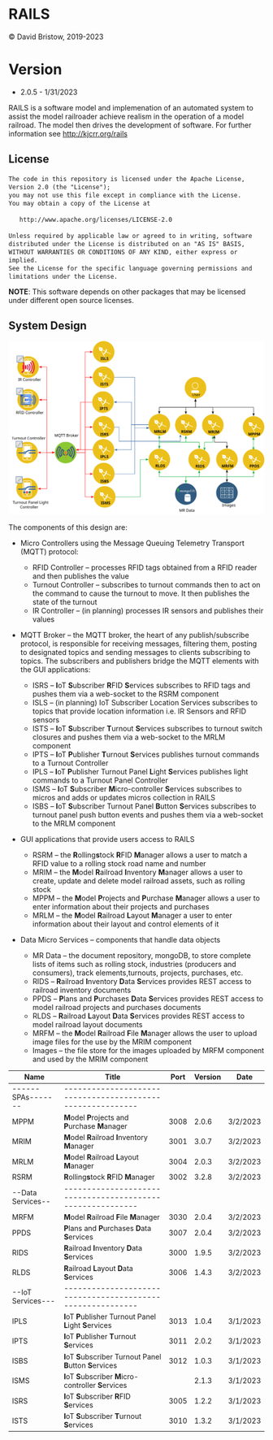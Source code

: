 # RAILS
&copy; David Bristow, 2019-2023

# Version
* 2.0.5 - 1/31/2023
 
RAILS is a software model and implemenation of an automated system to assist the model railroader achieve realism in the operation of a model railroad. The model then drives the development of software.
For further information see http://kjcrr.org/rails

## License

    The code in this repository is licensed under the Apache License, Version 2.0 (the "License");
    you may not use this file except in compliance with the License.
    You may obtain a copy of the License at

       http://www.apache.org/licenses/LICENSE-2.0

    Unless required by applicable law or agreed to in writing, software
    distributed under the License is distributed on an "AS IS" BASIS,
    WITHOUT WARRANTIES OR CONDITIONS OF ANY KIND, either express or implied.
    See the License for the specific language governing permissions and
    limitations under the License.

**NOTE**: This software depends on other packages that may be licensed under different open source licenses.

## System Design
![System Design](https://github.com/djbristow/RAILS/blob/master/sysdesign.svg)

The components of this design are:
- Micro Controllers using the Message Queuing Telemetry Transport (MQTT) protocol:
  - RFID Controller – processes RFID tags obtained from a RFID reader and then publishes the value
  - Turnout Controller – subscribes to turnout commands then to act on the command to cause the turnout to move. It then publishes the state of the turnout
  - IR Controller – (in planning) processes IR sensors and publishes their values
- MQTT Broker – the MQTT broker, the heart of any publish/subscribe protocol, is responsible for receiving messages, filtering them, posting to designated topics and sending messages to clients subscribing to topics. The subscribers and publishers bridge the MQTT elements with the GUI applications:
  - ISRS – **I**oT **S**ubscriber **R**FID **S**ervices subscribes to RFID tags and pushes them via a web-socket to the RSRM component
  - ISLS – (in planning) IoT Subscriber Location Services subscribes to topics that provide location information i.e. IR Sensors and RFID sensors
  - ISTS – **I**oT **S**ubscriber **T**urnout **S**ervices subscribes to turnout switch closures and pushes them via a web-socket to the MRLM component
  - IPTS – **I**oT **P**ublisher **T**urnout **S**ervices publishes turnout commands to a Turnout Controller
  - IPLS – **I**oT **P**ublisher Turnout Panel **L**ight **S**ervices publishes light commands to a Turnout Panel Controller
  - ISMS – **I**oT **S**ubscriber **M**icro-controller **S**ervices subscribes to micros and adds or updates micros collection in RAILS
  - ISBS – **I**oT **S**ubscriber Turnout Panel **B**utton **S**ervices subscribes to turnout panel push button events and pushes them via a web-socket to the MRLM component

- GUI applications that provide users access to RAILS
  - RSRM – the **R**olling**s**tock **R**FID **M**anager allows a user to match a RFID value to a rolling stock road name and number
  - MRIM – the **M**odel **R**ailroad **I**nventory **M**anager allows a user to create, update and delete model railroad assets, such as rolling stock
  - MPPM – the **M**odel **P**rojects and **P**urchase **M**anager allows a user to enter information about their projects and purchases
  - MRLM – the **M**odel **R**ailroad **L**ayout **M**anager a user to enter information about their layout and control elements of it
- Data Micro Services – components that handle data objects
  - MR Data – the document repository, mongoDB, to store complete lists of items such as rolling stock, industries (producers and consumers), track elements,turnouts, projects, purchases, etc.
  - RIDS – **R**ailroad **I**nventory **D**ata **S**ervices provides REST access to railroad inventory documents
  - PPDS – **P**lans and **P**urchases **D**ata **S**ervices provides REST access to model railroad projects and purchases documents
  - RLDS – **R**ailroad **L**ayout **D**ata **S**ervices provides REST access to model railroad layout documents
  - MRFM – the **M**odel **R**ailroad **F**ile **M**anager allows the user to upload image files for the use by the MRIM component
  - Images – the file store for the images uploaded by MRFM component and used by the MRIM component

|Name |Title                                  |Port |Version|Date     |
|-----|----------------------------------------------------------|-----|-------|---------|
------SPAs-------|----------------------------------------------------------|
|MPPM|**M**odel **P**rojects and **P**urchase **M**anager|3008|2.0.6|3/2/2023|
|MRIM|**M**odel **R**ailroad **I**nventory **M**anager|3001|3.0.7|3/2/2023|
|MRLM|**M**odel **R**ailroad **L**ayout **M**anager|3004|2.0.3|3/2/2023|
|RSRM|**R**olling**s**tock **R**FID **M**anager|3002|3.2.8|3/2/2023|
--Data Services--|----------------------------------------------------------|
|MRFM|**M**odel **R**ailroad **F**ile **M**anager|3030|2.0.4|3/2/2023|
|PPDS|**P**lans and **P**urchases **D**ata **S**ervices|3007|2.0.4|3/2/2023|
|RIDS|**R**ailroad **I**nventory **D**ata **S**ervices|3000|1.9.5|3/2/2023|
|RLDS|**R**ailroad **L**ayout **D**ata **S**ervices|3006|1.4.3|3/2/2023|
--IoT Services---|----------------------------------------------------------|
|IPLS|**I**oT **P**ublisher Turnout Panel **L**ight **S**ervices|3013|1.0.4|3/1/2023|
|IPTS|**I**oT **P**ublisher **T**urnout **S**ervices|3011|2.0.2|3/1/2023|
|ISBS|**I**oT **S**ubscriber Turnout Panel **B**utton **S**ervices|3012|1.0.3|3/1/2023|
|ISMS|**I**oT **S**ubscriber **M**icro-controller **S**ervices||2.1.3|3/1/2023|
|ISRS|**I**oT **S**ubscriber **R**FID **S**ervices|3005|1.2.2|3/1/2023|
|ISTS|**I**oT **S**ubscriber **T**urnout **S**ervices|3010|1.3.2|3/1/2023|





